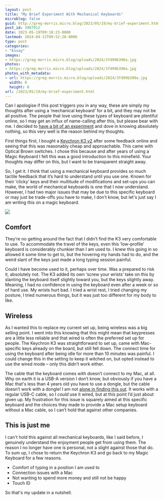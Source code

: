 ```yaml
---
layout: post
title: "My Brief Experiment With Mechanical Keyboards"
microblog: false
guid: http://greg-morris.micro.blog/2023/05/19/my-brief-experiment.html
post_id: 3987912
date: 2023-05-19T09:18:23-0000
lastmod: 2024-04-12T09:52:28-0000
type: post
categories:
- "Essay"
images:
- https://greg-morris.micro.blog/uploads/2024/3fd99b390a.jpg
photos:
- https://greg-morris.micro.blog/uploads/2024/3fd99b390a.jpg
photos_with_metadata:
- url: https://greg-morris.micro.blog/uploads/2024/3fd99b390a.jpg
  width: 0
  height: 0
url: /2023/05/19/my-brief-experiment.html
---
```

Can I apologise if this post triggers you in any way, these are simply my thoughts after using a ‘mechanical keyboard’ for a bit, and they may not be all positive. The people that love using these types of keyboard are plentiful online, so I may get an influx of name-calling after this, but please bear with me. I decided to [have a bit of an experiment](/2023/05/08/i-might-regret.html) and dove in knowing absolutely nothing, so this very well is the reason behind my thoughts.

First things first, I bought a [Keychron K3 v2](https://www.keychron.com/products/keychron-k3-wireless-mechanical-keyboard) after some feedback online and seeing that this was reasonably cheap and approachable. This came with Optical Brown switches. I chose this because and after years of using a Magic Keyboard I felt this was a good introduction to this minefield. Your thoughts may differ on this, but I want to be transparent straight away.

So, I get it. I think that using a mechanical keyboard provides so much tactile feedback that it’s hard to understand until you use one. Known for their ‘clicky’ keys and their multitude of modifications and set-ups you can make, the world of mechanical keyboards is one that I now understand. However, I had two major issues that may be due to this specific keyboard or may just be trade-offs you have to make, I don’t know, but let's just say I am writing this on a magic keyboard.

![](https://greg-morris.micro.blog/uploads/2024/3fd99b390a.jpg)

## Comfort
They’re no getting around the fact that I didn’t find the K3 very comfortable to use. To accommodate the travel of the keys, even this ‘low-profile’ keyboard is considerably chunkier than I am used to. I knew this going in so allowed it some time to get to, but the hovering my hands had to do, and the weird slant of the keys just made a long typing session painful.

Could I have become used to it, perhaps over time. Was a prepared to risk it, absolutely not. The K3 added its own ‘screw your wrists’ take on this by slanting the keyboard itself slightly toward you, but the keys slightly away. Meaning, I had no confidence in using the keyboard even after a week or so of hard use. My wrists hurt bad. I tried a wrist rest, I tried changing my posture, I tried numerous things, but it was just too different for my body to like.

## Wireless
As I wanted this to replace my current set up, being wireless was a big selling point. I went into this knowing that this might mean that keypresses are a little less reliable and that wired is often the preferred set up for people. The Keychron K3 was straightforward to set up, came with Mac-specific keys already on the board, but still fell down. The connect time for using the keyboard after being idle for more than 10 minutes was painful. I could change this in the setting to keep it witched on, but opted instead to use the wired mode – only this didn’t work either.

The cable that the keyboard comes with doesn’t connect to my Mac, at all. Why on earth it is a USB-A version I don’t know, but obviously if you have a Mac that's less than 4 years old you have to use a dongle, but the cable doesn’t work with a dongle! I am not [alone in finding this out](https://www.reddit.com/r/Keychron/comments/m5frps/unable_to_use_keychron_k2_with_macbook_in_wired/). It works with a regular USB-C cable, so I *could* use it wired, but at this point I’d just about given up. My frustration for this issue is squarely aimed at this specific keyboard and the choices they made to provide a Mac setup keyboard without a Mac cable, so I can’t hold that against other companies.

## This is just me
I can't hold this against all mechanical keyboards, like I said before, I genuinely understand the enjoyment people get from using them. The reason I no longer have one is personal, not a slight against those that do. To sum up, I chose to return the Keychron K3 and go back to my Magic Keyboard for a few reasons.

* Comfort of typing in a position I am used to
* Connection issues with a Mac
* Not wanting to spend more money and still not be happy
* Touch ID

So that's my update in a nutshell.
